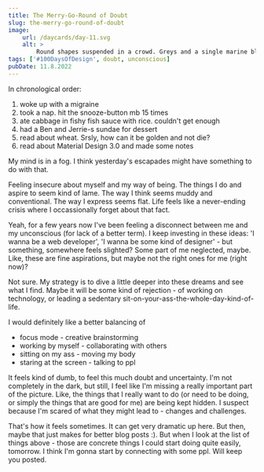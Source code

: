 ```yaml
---
title: The Merry-Go-Round of Doubt
slug: the-merry-go-round-of-doubt
image:
    url: /daycards/day-11.svg
    alt: >
        Round shapes suspended in a crowd. Greys and a single marine blue. Text: '100 Days of Design. Day 11'
tags: ['#100DaysOfDesign', doubt, unconscious]
pubDate: 11.8.2022
---
```


In chronological order:

1. woke up with a migraine
2. took a nap. hit the snooze-button mb 15 times
3. ate cabbage in fishy fish sauce with rice. couldn't get enough
4. had a Ben and Jerrie-s sundae for dessert
5. read about wheat. Srsly, how can it be golden and not die?
6. read about Material Design 3.0 and made some notes

My mind is in a fog. I think yesterday's escapades might have something to do with that.

Feeling insecure about myself and my way of being. The things I do and aspire to seem kind of lame. The way I think seems muddy and conventional. The way I express seems flat. Life feels like a never-ending crisis where I occassionally forget about that fact.

Yeah, for a few years now I've been feeling a disconnect between me and my unconscious (for lack of a better term). I keep investing in these ideas: 'I wanna be a web developer', 'I wanna be some kind of designer' - but something, somewhere feels slighted? Some part of me neglected, maybe. Like, these are fine aspirations, but maybe not the right ones for me (right now)?

Not sure. My strategy is to dive a little deeper into these dreams and see what I find. Maybe it will be some kind of rejection - of working on technology, or leading a sedentary sit-on-your-ass-the-whole-day-kind-of-life.

I would definitely like a better balancing of

-   focus mode - creative brainstorming
-   working by myself - collaborating with others
-   sitting on my ass - moving my body
-   staring at the screen - talking to ppl

It feels kind of dumb, to feel this much doubt and uncertainty. I'm not completely in the dark, but still, I feel like I'm missing a really important part of the picture. Like, the things that I really want to do (or need to be doing, or simply the things that are good for me) are being kept hidden. I suspect because I'm scared of what they might lead to - changes and challenges.

That's how it feels sometimes. It can get very dramatic up here. But then, maybe that just makes for better blog posts :). But when I look at the list of things above - those are concrete things I could start doing quite easily, tomorrow. I think I'm gonna start by connecting with some ppl. Will keep you posted.
